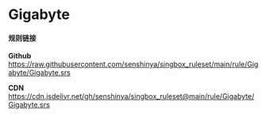 # Gigabyte

#### 规则链接

**Github**
https://raw.githubusercontent.com/senshinya/singbox_ruleset/main/rule/Gigabyte/Gigabyte.srs

**CDN**
https://cdn.jsdelivr.net/gh/senshinya/singbox_ruleset@main/rule/Gigabyte/Gigabyte.srs